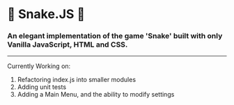 # 🐍 Snake.JS 🐍

### An elegant implementation of the game 'Snake' built with only Vanilla JavaScript, HTML and CSS.

----

Currently Working on:
1. Refactoring index.js into smaller modules
2. Adding unit tests
3. Adding a Main Menu, and the ability to modify settings
